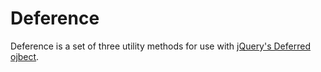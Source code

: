 # Deference

Deference is a set of three utility methods for use with
[jQuery's Deferred ojbect](http://api.jquery.com/category/deferred-object/).

